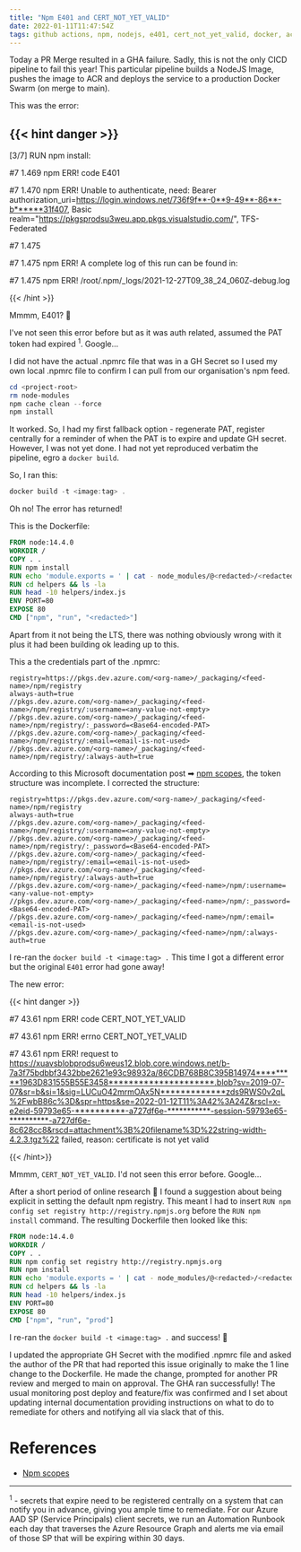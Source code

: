```yaml
---
title: "Npm E401 and CERT_NOT_YET_VALID"
date: 2022-01-11T11:47:54Z
tags: github actions, npm, nodejs, e401, cert_not_yet_valid, docker, acr, npmrc, GH Secrets
---
```


Today a PR Merge resulted in a GHA failure.  Sadly, this is not the only CICD pipeline to fail this year!  This particular pipeline builds a NodeJS Image, pushes the image to ACR and deploys the service to a production Docker Swarm (on merge to main).

This was the error:

{{< hint danger >}}
---
[3/7] RUN npm install:

#7 1.469 npm ERR! code E401

#7 1.470 npm ERR! Unable to authenticate, need: Bearer authorization_uri=https://login.windows.net/736f9f**-0**9-49**-86**-b******31f407, Basic realm="https://pkgsprodsu3weu.app.pkgs.visualstudio.com/", TFS-Federated

#7 1.475

#7 1.475 npm ERR! A complete log of this run can be found in:

#7 1.475 npm ERR!     /root/.npm/_logs/2021-12-27T09_38_24_060Z-debug.log

{{< /hint >}}

Mmmm, E401? 🤔

I've not seen this error before but as it was auth related, assumed the PAT token had expired <sup>1</sup>.  Google...

I did not have the actual .npmrc file that was in a GH Secret so I used my own local .npmrc file to confirm I can pull from our organisation's npm feed.

```powershell
cd <project-root>
rm node-modules
npm cache clean --force
npm install
```

It worked.  So, I had my first fallback option - regenerate PAT, register centrally for a reminder of when the PAT is to expire and update GH secret.  However, I was not yet done.  I had not yet reproduced verbatim the pipeline, egro a `docker build`.

So, I ran this:

```powershell
docker build -t <image:tag> .
```

Oh no!  The error has returned!

This is the Dockerfile:

```dockerfile
FROM node:14.4.0
WORKDIR /
COPY . .
RUN npm install
RUN echo 'module.exports = ' | cat - node_modules/@<redacted>/<redacted>/dist/libs/<redacted>-lib/index.js > temp && mv temp helpers/index.js
RUN cd helpers && ls -la
RUN head -10 helpers/index.js
ENV PORT=80
EXPOSE 80
CMD ["npm", "run", "<redacted>"]
```

Apart from it not being the LTS, there was nothing obviously wrong with it plus it had been building ok leading up to this.

This a the credentials part of the .npmrc:

```
registry=https://pkgs.dev.azure.com/<org-name>/_packaging/<feed-name>/npm/registry
always-auth=true
//pkgs.dev.azure.com/<org-name>/_packaging/<feed-name>/npm/registry/:username=<any-value-not-empty>
//pkgs.dev.azure.com/<org-name>/_packaging/<feed-name>/npm/registry/:_password=<Base64-encoded-PAT>
//pkgs.dev.azure.com/<org-name>/_packaging/<feed-name>/npm/registry/:email=<email-is-not-used>
//pkgs.dev.azure.com/<org-name>/_packaging/<feed-name>/npm/registry/:always-auth=true
```

According to this Microsoft documentation post ➡ [npm scopes](https://docs.microsoft.com/en-us/azure/devops/artifacts/npm/scopes?view=azure-devops#credentials-setup), the token structure was incomplete. I corrected the structure:

```
registry=https://pkgs.dev.azure.com/<org-name>/_packaging/<feed-name>/npm/registry
always-auth=true
//pkgs.dev.azure.com/<org-name>/_packaging/<feed-name>/npm/registry/:username=<any-value-not-empty>
//pkgs.dev.azure.com/<org-name>/_packaging/<feed-name>/npm/registry/:_password=<Base64-encoded-PAT>
//pkgs.dev.azure.com/<org-name>/_packaging/<feed-name>/npm/registry/:email=<email-is-not-used>
//pkgs.dev.azure.com/<org-name>/_packaging/<feed-name>/npm/registry/:always-auth=true
//pkgs.dev.azure.com/<org-name>/_packaging/<feed-name>/npm/:username=<any-value-not-empty>
//pkgs.dev.azure.com/<org-name>/_packaging/<feed-name>/npm/:_password=<Base64-encoded-PAT>
//pkgs.dev.azure.com/<org-name>/_packaging/<feed-name>/npm/:email=<email-is-not-used>
//pkgs.dev.azure.com/<org-name>/_packaging/<feed-name>/npm/:always-auth=true
```

I re-ran the `docker build -t <image:tag> .` This time I got a different error but the original `E401` error had gone away!

The new error:

{{< hint danger >}}

#7 43.61 npm ERR! code CERT_NOT_YET_VALID

#7 43.61 npm ERR! errno CERT_NOT_YET_VALID

#7 43.61 npm ERR! request to https://xuavsblobprodsu6weus12.blob.core.windows.net/b-7a3f75bdbbf3432bbe2621e93c98932a/86CDB768B8C395B14974*********1963D831555B55E3458*********************.blob?sv=2019-07-07&sr=b&si=1&sig=LUCuO42mrmOAx5N*************zds9RWS0v2qL%2FwbB86c%3D&spr=https&se=2022-01-12T11%3A42%3A24Z&rscl=x-e2eid-59793e65-**********-a727df6e-***********-session-59793e65-**********-a727df6e-8c628cc8&rscd=attachment%3B%20filename%3D%22string-width-4.2.3.tgz%22 failed, reason: certificate is not yet valid

{{< /hint>}}

Mmmm, `CERT_NOT_YET_VALID`.  I'd not seen this error before.  Google...

After a short period of online research 👀 I found a suggestion about being explicit in setting the default npm registry.  This meant I had to insert `RUN npm config set registry http://registry.npmjs.org` before the `RUN npm install` command.  The resulting Dockerfile then looked like this:


```dockerfile
FROM node:14.4.0
WORKDIR /
COPY . .
RUN npm config set registry http://registry.npmjs.org
RUN npm install 
RUN echo 'module.exports = ' | cat - node_modules/@<redacted>/<redacted>/dist/libs/<redacted>-lib/index.js > temp && mv temp helpers/index.js
RUN cd helpers && ls -la
RUN head -10 helpers/index.js
ENV PORT=80
EXPOSE 80
CMD ["npm", "run", "prod"]
```

I re-ran the `docker build -t <image:tag> .` and success!  🥳

I updated the appropriate GH Secret with the modified .npmrc file and asked the author of the PR that had reported this issue originally to make the 1 line change to the Dockerfile.  He made the change, prompted for another PR review and merged to main on approval.  The GHA ran successfully!  The usual monitoring post deploy and feature/fix was confirmed and I set about updating internal documentation providing instructions on what to do to remediate for others and notifying all via slack that of this.


# References

- [Npm scopes](https://docs.microsoft.com/en-us/azure/devops/artifacts/npm/scopes?view=azure-devops)

--- 

<sup>1</sup> - secrets that expire need to be registered centrally on a system that can notify you in advance, giving you ample time to remediate.  For our Azure AAD SP (Service Principals) client secrets, we run an Automation Runbook each day that traverses the Azure Resource Graph and alerts me via email of those SP that will be expiring within 30 days.